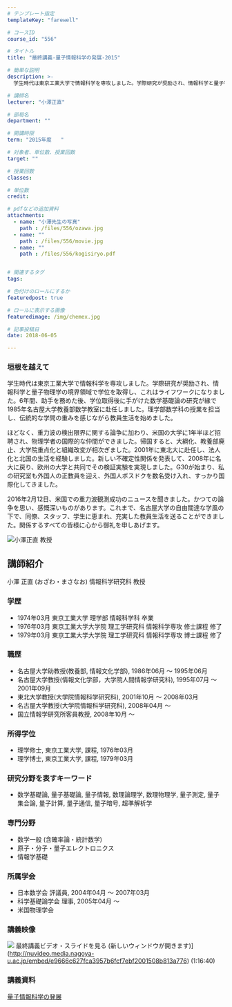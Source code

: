 ```yaml
---
# テンプレート指定
templateKey: "farewell"

# コースID
course_id: "556"

# タイトル
title: "最終講義-量子情報科学の発展-2015"

# 簡単な説明
description: >-
  学生時代は東京工業大学で情報科学を専攻しました。学際研究が奨励され、情報科学と量子物理学の境界領域で学位を取得し、これはライフワークになりました。6年間、助手を務めた後、学位取得後に手がけた数学基...

# 講師名
lecturer: "小澤正直"

# 部局名
department: ""

# 開講時限
term: "2015年度	"

# 対象者、単位数、授業回数
target: ""

# 授業回数
classes: 

# 単位数
credit: 

# pdfなどの追加資料
attachments: 
  - name: "小澤先生の写真" 
    path : /files/556/ozawa.jpg
  - name: "" 
    path : /files/556/movie.jpg
  - name: "" 
    path : /files/556/kogisiryo.pdf


# 関連するタグ
tags:

# 色付けのロールにするか
featuredpost: true

# ロールに表示する画像
featuredimage: /img/chemex.jpg

# 記事投稿日
date: 2018-06-05

---
```

### 垣根を越えて 

学生時代は東京工業大学で情報科学を専攻しました。学際研究が奨励され、情報科学と量子物理学の境界領域で学位を取得し、これはライフワークになりました。6年間、助手を務めた後、学位取得後に手がけた数学基礎論の研究が縁で1985年名古屋大学教養部数学教室に赴任しました。理学部数学科の授業を担当し、伝統的な学問の重みを感じながら教員生活を始めました。

ほどなく、重力波の検出限界に関する論争に加わり、米国の大学に1年半ほど招聘され、物理学者の国際的な仲間ができました。帰国すると、大綱化、教養部廃止、大学院重点化と組織改変が相次ぎました。2001年に東北大に赴任し、法人化と北国の生活を経験しました。新しい不確定性関係を発表して、2008年に名大に戻り、欧州の大学と共同でその検証実験を実現しました。G30が始まり、私の研究室も外国人の正教員を迎え、外国人ポスドクを数名受け入れ、すっかり国際化してきました。

2016年2月12日、米国での重力波観測成功のニュースを聞きました。かつての論争を思い、感慨深いものがあります。これまで、名古屋大学の自由闊達な学風の下で、同僚、スタッフ、学生に恵まれ、充実した教員生活を送ることができました。関係するすべての皆様に心から御礼を申しあげます。

![小澤正直 教授](/files/556/ozawa.jpg) 
## 講師紹介

小澤 正直 (おざわ・まさなお) 情報科学研究科 教授 

### 学歴

  * 1974年03月 東京工業大学 理学部 情報科学科 卒業
  * 1976年03月 東京工業大学大学院 理工学研究科 情報科学専攻 修士課程 修了
  * 1979年03月 東京工業大学大学院 理工学研究科 情報科学専攻 博士課程 修了

### 職歴

  * 名古屋大学助教授(教養部, 情報文化学部), 1986年06月 ～ 1995年06月
  * 名古屋大学教授(情報文化学部，大学院人間情報学研究科), 1995年07月 ～ 2001年09月
  * 東北大学教授(大学院情報科学研究科), 2001年10月 ～ 2008年03月
  * 名古屋大学教授(大学院情報科学研究科), 2008年04月 ～
  * 国立情報学研究所客員教授, 2008年10月 ～

### 所得学位

  * 理学修士, 東京工業大学, 課程, 1976年03月
  * 理学博士, 東京工業大学, 課程, 1979年03月

### 研究分野を表すキーワード

  * 数学基礎論, 量子基礎論, 量子情報, 数理論理学, 数理物理学, 量子測定, 量子集合論, 量子計算, 量子通信, 量子暗号, 超準解析学

### 専門分野

  * 数学一般 (含確率論・統計数学)
  * 原子・分子・量子エレクトロニクス
  * 情報学基礎

### 所属学会

  * 日本数学会 評議員, 2004年04月 ～ 2007年03月
  * 科学基礎論学会 理事, 2005年04月 ～
  * 米国物理学会
### 講義映像


![](/files/556/movie.jpg) 最終講義ビデオ・スライドを見る (新しいウィンドウが開きます)](http://nuvideo.media.nagoya-u.ac.jp/embed/e9666c627fca3957b6fcf7ebf2001508b813a776) (1:16:40) 

### 講義資料


[量子情報科学の発展](/files/556/kogisiryo.pdf) 
